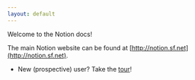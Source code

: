 ```yaml
---
layout: default
---
```


Welcome to the Notion docs! 

The main Notion website can be found at [http://notion.sf.net](http://notion.sf.net). 

* New (prospective) user? Take the [tour](tour)!
